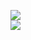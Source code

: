 [![](https://img.shields.io/badge/Made%20With-Github%20Spray-lightgrey.svg?style=for-the-badge&logo=github)](https://github.com/Annihil/github-spray#18271)  
[![](https://i.imgur.com/2DrTn0Z.gif)](https://github.com/Annihil/github-spray)